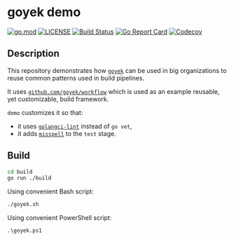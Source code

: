 # goyek demo

[![go.mod](https://img.shields.io/github/go-mod/go-version/goyek/demo)](go.mod)
[![LICENSE](https://img.shields.io/github/license/goyek/demo)](LICENSE)
[![Build Status](https://img.shields.io/github/workflow/status/goyek/demo/build)](https://github.com/goyek/demo/actions?query=workflow%3Abuild+branch%3Amain)
[![Go Report Card](https://goreportcard.com/badge/github.com/goyek/demo)](https://goreportcard.com/report/github.com/goyek/demo)
[![Codecov](https://codecov.io/gh/goyek/demo/branch/main/graph/badge.svg)](https://codecov.io/gh/goyek/demo)

## Description

This repository demonstrates how [`goyek`](https://github.com/goyek/goyek)
can be used in big organizations to reuse common patterns used in build pipelines.

It uses [`github.com/goyek/workflow`](https://github.com/goyek/workflow)
which is used as an example reusable, yet customizable, build framework.

`demo` customizes it so that:

- it uses [`golangci-lint`](https://github.com/golangci/golangci-lint)
  instead of `go vet`,
- it adds [`misspell`](https://github.com/client9/misspell)
  to the `test` stage.

## Build

```sh
cd build
go run ./build
```

Using convenient Bash script:

```sh
./goyek.sh
```

Using convenient PowerShell script:

```pwsh
.\goyek.ps1
```
